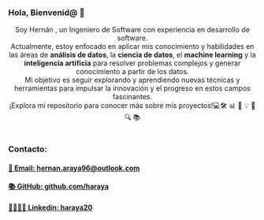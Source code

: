 ### Hola, Bienvenid@ 👋
<p style="text-align: center;">
Soy Hernán , un Ingeniero de Software con experiencia en desarrollo de software. <br>
Actualmente, estoy enfocado en aplicar mis conocimiento y  habilidades en las áreas  de
<strong>análisis de datos</strong>, la <strong>ciencia de datos</strong>, el <strong>machine learning</strong> y la <strong>inteligencia artificia</strong> para resolver problemas complejos y generar conocimiento a partir de los datos.  <br>
Mi objetivo es seguir explorando y aprendiendo nuevas técnicas y herramientas para impulsar la innovación y el progreso en estos campos fascinantes. 
<br>¡Explora mi repositorio para conocer más sobre mis proyectos!💻🛠️ 📊 🧠 💡 🚀 🔍 📚 
<br><br>
 </p>

### Contacto:
<h4>
     <a href="mailto:hernan.araya96@outlook.com" style="text-align: center;">
     📧 Email: hernan.araya96@outlook.com
     </a>
</h4>
<h4>
     <a href="https://github.com/haraya" style="text-align: center;">
     📚 GitHub: github.com/haraya
     </a>
</h4>
<!--<h4>
     <a href="https://haraya.github.io/harayaL/" style="text-align: center;">
     🌐🚀 Website: harayaL
     </a>
</h4>-->
<h4>
     <a href="https://www.linkedin.com/in/haraya20/" style="text-align: center;">
     💼🧑🏻‍💻 Linkedin: haraya20
     </a>
</h4>



